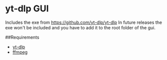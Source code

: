 # yt-dlp GUI

Includes the exe from https://github.com/yt-dlp/yt-dlp 
In future releases the exe won't be included and you have to add it to the root folder of the gui.


##Requirements
- [yt-dlp](https://github.com/yt-dlp/yt-dlp)
- [ffmpeg](https://github.com/GyanD/codexffmpeg/releases/tag/2025-03-27-git-114fccc4a5)
